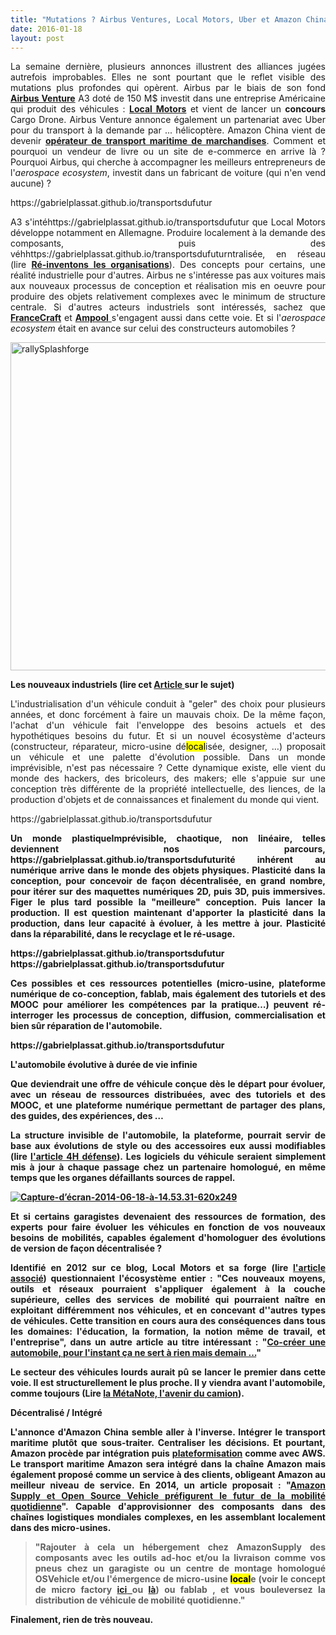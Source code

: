 ```yaml
---
title: "Mutations ? Airbus Ventures, Local Motors, Uber et Amazon China Freight"
date: 2016-01-18
layout: post
---
```


<p style="text-align: justify;">La semaine dernière, plusieurs annonces illustrent des alliances jugées autrefois improbables. Elles ne sont pourtant que le reflet visible des mutations plus profondes qui opèrent. Airbus par le biais de son fond <a href="http://www.airbusgroup.com/int/en/news-media/press-releases/Airbus-Group/Financial_Communication/2016/01/20160117_airbus_group_silicon_valley.html" target="_blank"><strong>Airbus Venture</strong></a> A3 doté de 150 M$ investit dans une entreprise Américaine qui produit des véhicules : <a href="https://localmotors.com/" target="_blank"><strong>Local Motors</strong></a> et vient de lancer un <strong>concours</strong> Cargo Drone. Airbus Venture annonce également un partenariat avec Uber pour du transport à la demande par ... hélicoptère. Amazon China vient de devenir <a href="https://www.flexport.com/blog/amazon-ocean-freight-forwarder/" target="_blank"><strong>opérateur de transport maritime de marchandises</strong></a>. Comment et pourquoi un vendeur de livre ou un site de e-commerce en arrive là ? Pourquoi Airbus, qui cherche à accompagner les meilleurs entrepreneurs de l'<em>aerospace ecosystem</em>, investit dans un fabricant de voiture (qui n'en vend aucune) ?</p>
https://gabrielplassat.github.io/transportsdufutur
<p style="text-align: justify;">A3 s'intéhttps://gabrielplassat.github.io/transportsdufutur que Local Motors développe notamment en Allemagne. Produire localement à la demande des composants, puis des véhhttps://gabrielplassat.github.io/transportsdufuturntralisée, en réseau (lire <a href="http://transportsdufutur.ademe.fr/2015/05/reinventons-les-organisations.html" target="_blank"><strong>Ré-inventons les organisations</strong></a>). Des concepts pour certains, une réalité industrielle pour d'autres. Airbus ne s'intéresse pas aux voitures mais aux nouveaux processus de conception et réalisation mis en oeuvre pour produire des objets relativement complexes avec le minimum de structure centrale. Si d'autres acteurs industriels sont intéressés, sachez que <a href="http://www.francecraft.fr/" target="_blank"><strong>FranceCraft</strong></a> et <a href="http://ampool.fr/" target="_blank"><strong>Ampool</strong> </a>s'engagent aussi dans cette voie. Et si l'<em>aerospace ecosystem</em> était en avance sur celui des constructeurs automobiles ?</p>

<p style="text-align: justify;"><a href="http://transportsdufutur.ademe.fr/wp-contenhttps://gabrielplassat.github.io/transportsdufuturlashforge.jpg"><img class="aligncenter wp-image-4139 size-large" src="http://transportsdufutur.ademe.fr/wp-content/uploads/sites/6/2016/01/rallySplashforge-1024x525.jpg" alt="rallySplashforge" width="1024" height="525" /></a></p>

<p style="text-align: justify;"><!--more--></p>

<p style="text-align: justify;"><strong>Les nouveaux industriels (lire cet <a href="http://transportsdufutur.ademe.fr/2014/10/ne-plus-vouloir-decider-mais-permettre-simplifier-rendre-possible.html" target="_blank">Article </a>sur le sujet)</strong></p>

<p style="text-align: justify;">L'industrialisation d'un véhicule conduit à "geler" des choix pour plusieurs années, et donc forcément à faire un mauvais choix. De la même façon, l'achat d'un véhicule fait l'enveloppe des besoins actuels et des hypothétiques besoins du futur. Et si un nouvel écosystème d'acteurs (constructeur, réparateur, micro-usine dé<mark class="hilite term-0">local</mark>isée, designer, …) proposait un véhicule et une palette d'évolution possible. Dans un monde imprévisible, n'est pas nécessaire ? Cette dynamique existe, elle vient du monde des hackers, des bricoleurs, des makers; elle s'appuie sur une conception très différente de la propriété intellectuelle, des liences, de la production d'objets et de connaissances et finalement du monde qui vient.</p>
https://gabrielplassat.github.io/transportsdufutur
<p style="text-align: justify;"><strong>Un monde plastique</strohttps://gabrielplassat.github.io/transportsdufuturhttps://gabrielplassat.github.io/transportsdufutur

<p style="text-align: justify;">Imprévisible, chaotique, non linéaire, telles deviennent nos parcours, https://gabrielplassat.github.io/transportsdufuturité inhérent au numérique arrive dans le monde des objets physiques. Plasticité dans la conception, pour concevoir de façon décentralisée, en grand nombre, pour itérer sur des maquettes numériques 2D, puis 3D, puis immersives. Figer le plus tard possible la "meilleure" conception. Puis lancer la production. Il est question maintenant d'apporter la plasticité dans la production, dans leur capacité à évoluer, à les mettre à jour. Plasticité dans la réparabilité, dans le recyclage et le ré-usage.</p>https://gabrielplassat.github.io/transportsdufutur
https://gabrielplassat.github.io/transportsdufutur
<p style="text-align: justify;">Ces possibles et ces ressources potentielles (micro-usine, plateforme numérique de co-conception, fablab, mais également des tutoriels et des MOOC pour améliorer les compétences par la pratique…) peuvent ré-interroger les processus de conception, diffusion, commercialisation et bien sûr réparation de l'automobile.</p>
https://gabrielplassat.github.io/transportsdufutur
<p style="text-align: justify;"><strong>L'automobile évolutive à durée de vie infinie</strong></p>

<p style="text-align: justify;">Que deviendrait une offre de véhicule conçue dès le départ pour évoluer, avec un réseau de ressources distribuées, avec des tutoriels et des MOOC, et une plateforme numérique permettant de partager des plans, des guides, des expériences, des …</p>

<p style="text-align: justify;">La structure invisible de l'automobile, la plateforme, pourrait servir de base aux évolutions de style ou des accessoires eux aussi modifiables (lire <a href="http://transportsdufutur.ademe.fr/2014/06/4h-defense.html" target="_blank"><strong>l'article 4H défense</strong></a>). Les logiciels du véhicule seraient simplement mis à jour à chaque passage chez un partenaire homologué, en même temps que les organes défaillants sources de rappel.</p>

<p style="text-align: justify;"><a class="asset-img-link" href="http://transportsdufutur.ademe.fr/wp-content/uploads/sites/6/old/6a0120a66d2ad4970b01a73de4a972970d-pi.png"><img class="asset asset-image at-xid-6a0120a66d2ad4970b01a73de4a972970d image-full img-responsive aligncenter" title="Capture-d’écran-2014-06-18-à-14.53.31-620x249" src="http://transportsdufutur.ademe.fr/wp-content/uploads/sites/6/old/6a0120a66d2ad4970b01a73de4a972970d-800wi.png" alt="Capture-d’écran-2014-06-18-à-14.53.31-620x249" border="0" /></a></p>

<p style="text-align: justify;">Et si certains garagistes devenaient des ressources de formation, des experts pour faire évoluer les véhicules en fonction de vos nouveaux besoins de mobilités, capables également d'homologuer des évolutions de version de façon décentralisée ?</p>

<p style="text-align: justify;">Identifié en 2012 sur ce blog, Local Motors et sa forge (lire <a href="http://transportsdufutur.ademe.fr/2012/11/la-forge-1ere-communaute-open-source-dediee-aux-vehicules.html" target="_blank"><strong>l'article associé</strong></a>) questionnaient l'écosystème entier : "Ces nouveaux moyens, outils et réseaux pourraient s'appliquer également à la couche supérieure, celles des services de mobilité qui pourraient naître en exploitant différemment nos véhicules, et en concevant d''autres types de véhicules. Cette transition en cours aura des conséquences dans tous les domaines: l'éducation, la formation, la notion même de travail, et l'entreprise", dans un autre article au titre intéressant : "<a href="http://transportsdufutur.ademe.fr/2012/01/co-creer-une-automobile-pour-linstant-cela-ne-sert-a-rien-mais-demain.html" target="_blank"><strong>Co-créer une automobile, pour l'instant ça ne sert à rien mais demain ...</strong></a>"</p>

<p style="text-align: justify;">Le secteur des véhicules lourds aurait pû se lancer le premier dans cette voie. Il est structurellement le plus proche. Il y viendra avant l'automobile, comme toujours (Lire <a href="http://transportsdufutur.ademe.fr/2013/07/metanote-16-lavenir-du-camion.html" target="_blank"><strong>la MétaNote, l'avenir du camion</strong></a>).</p>

<p style="text-align: justify;"><strong>Décentralisé / Intégré</strong></p>

<p style="text-align: justify;">L'annonce d'Amazon China semble aller à l'inverse. Intégrer le transport maritime plutôt que sous-traiter. Centraliser les décisions. Et pourtant, Amazon procède par intégration puis <a href="http://www.merkapt.com/entrepreneuriat/strategie/the-automotive-industry-is-the-new-nokia-11908" target="_blank"><strong>plateformisation</strong></a> comme avec AWS. Le transport maritime Amazon sera intégré dans la chaîne Amazon mais également proposé comme un service à des clients, obligeant Amazon au meilleur niveau de service. En 2014, un article proposait : "<a href="http://transportsdufutur.ademe.fr/2014/05/amazon-supply-et-os-vehicle-prefigurent-le-futur-de-la-mobilite-quotidienne.html" target="_blank"><strong>Amazon Supply et Open Source Vehicle préfigurent le futur de la mobilité quotidienne</strong></a>". Capable d'approvisionner des composants dans des chaînes logistiques mondiales complexes, en les assemblant localement dans des micro-usines.</p>



<blockquote>

<p style="text-align: justify;">"Rajouter à cela un hébergement chez AmazonSupply des composants avec les outils ad-hoc <strong>et/ou</strong> la livraison comme vos pneus chez un garagiste ou un centre de montage homologué OSVehicle <strong>et/ou</strong> l'émergence de micro-usine <mark class="hilite term-0">local</mark>e (voir le concept de micro factory <a href="https://localmotors.com/microfactory/" target="_blank"><strong>ici</strong> </a>ou <a href="http://www.businesswire.com/news/home/20140416005742/en/Innovation-Acceleration-GE-Selects-Louisville-Micro-factory#.U3DwqNJA1MM" target="_blank"><strong>là</strong></a>) ou fablab <strong>, et vous bouleversez la distribution de véhicule de mobilité quotidienne."</strong></p>

</blockquote>

<strong>Finalement, rien de très nouveau.</strong>